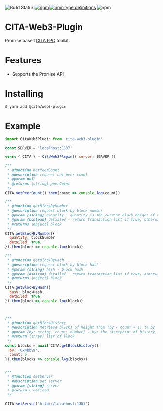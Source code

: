 ![Build Status](https://travis-ci.org/CITA-Toys/cita-web3-plugin.svg?branch=master)
[![npm](https://img.shields.io/npm/v/npm.svg)](https://www.npmjs.com/package/@cita/web3-plugin)
[![npm type definitions](https://img.shields.io/npm/types/chalk.svg)](https://www.npmjs.com/package/@cita/web3-plugin)
![npm](https://img.shields.io/npm/l/express.svg)

# CITA-Web3-Plugin

Promise based [CITA RPC](https://cryptape.github.io/cita/usage-guide/rpc/) toolkit.

# Features

* Supports the Promise API

# Installing

```bash
$ yarn add @cita/web3-plugin
```

# Example

```javascript
import CitaWeb3Plugin from 'cita-web3-plugin'

const SERVER = 'localhost:1337'

const { CITA } = CitaWeb3Plugin({ server: SERVER })

/**
 * @function netPeerCount
 * @description request net peer count
 * @param null
 * @returns {string} peerCount
 */
CITA.netPeerCount().then(count => console.log(count))

/**
 * @function getBlockByNumber
 * @description request block by block number
 * @param {string} quantity - quantity is the current block height of CITA
 * @param {boolean} detialed - return transaction list if true, otherwise return hash of transaction
 * @returns {object} block
 */
CITA.getBlockByNumber({
  quantity: blockNumber
  detailed: true,
}).then(block => console.log(block))

/**
 * @function getBlockByHash
 * @description request block by block hash
 * @param {string} hash - block hash
 * @param {boolean} detailed - return transaction list if true, otherwise return hash of transaction
 * @returns {object} block
 */
CITA.getBlockByHash({
  hash: blockHash,
  detailed: true
}).then(block => console.log(block))



/**
 * @function getBlockHistory
 * @description Retrieve blocks of height from (by - count + 1) to by
 * @param {by: string, count: number} - by: the startpoint of history, count: the count of records to retrieve
 * @return {array} list of block
 */
const blocks = await CITA.getBlockHistory({
  by: '0x4bb99',
  count: 5,
}).then(blocks => console.log(blocks))


/**
 * @function setServer
 * @description set server
 * @param {string} server
 * @return undefined
 */

CITA.setServer('http://localhost:1301')
```
